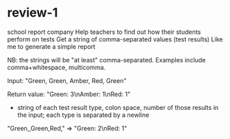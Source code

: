 # review-1

school report company
Help teachers to find out how their students perform on tests
Get a string of comma-separated values (test results)
Like me to generate a simple report

NB: the strings will be "at least" comma-separated. Examples include comma+whitespace, multicomma.

Input:
"Green, Green, Amber, Red, Green"

Return value:
"Green: 3\nAmber: 1\nRed: 1"

- string of each test result type, colon space, number of those results in the input; each type is separated by a newline

"Green,,Green,Red," =>	"Green: 2\nRed: 1"

  

